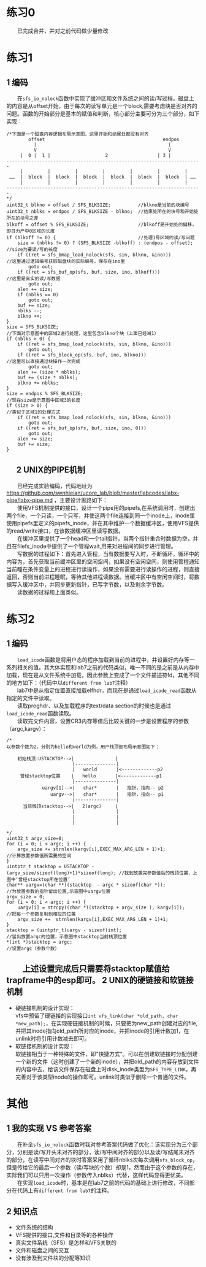 练习0
===
　　已完成合并，并对之前代码做少量修改

练习1
===
1 编码
---
　　在`sfs_io_nolock`函数中实现了缓冲区和文件系统之间的读/写过程。磁盘上的内容是从offset开始，由于每次的读写单元是一个block,需要考虑块是否对齐的问题。函数的开始部分是基本的赋值和判断，核心部分主要可分为三个部分，如下实现：
```
/*下面是一个磁盘内容逻辑布局示意图，这里开始和结尾处都没有对齐
        offset                                           endpos
          |                                                | 
          V                                                V
     |  0 |  1 |                    2                  | 3 |
-----------------------------------------------------------------------
     |         |         |         |         |         |         |
 ……  |  block  |  block  |  block  |  block  |  block  |  block  | ……
     |         |         |         |         |         |         |
-----------------------------------------------------------------------
*/       
uint32_t blkno = offset / SFS_BLKSIZE;          //blkno是当前的块编号
uint32_t nblks = endpos / SFS_BLKSIZE - blkno;  //结束处所在的块号和开始处所在的块号之差
blkoff = offset % SFS_BLKSIZE;                  //blkoff是开始处的偏移，即目力产中0区域的长度
if (blkoff != 0) {                              //处理1号区域的读/写问题
    size = (nblks != 0) ? (SFS_BLKSIZE -blkoff) : (endpos - offset);  //size为要读/写的长度
    if ((ret = sfs_bmap_load_nolock(sfs, sin, blkno, &ino)))          //这里通过逻辑编号获取磁盘块的实际编号，保存在ino里
    	goto out;
    if ((ret = sfs_buf_op(sfs, buf, size, ino, blkoff)))              //这里是真实的读/写数据
    	goto out;
    alen += size;
    if (nblks == 0)
    	goto out;
    buf += size;
    nblks --;
    blkno ++;
}
size = SFS_BLKSIZE;                                                   //下面对示意图中的区域2进行处理，这里包含blkno个块（上面已经减1）
if (nblks > 0) {
  	if ((ret = sfs_bmap_load_nolock(sfs, sin, blkno, &ino)))
   		goto out;
   	if ((ret = sfs_block_op(sfs, buf, ino, blkno)))                   //这里可以直接通过块操作一次完成
   		goto out;
   	alen += (size * nblks);
   	buf += (size * nblks);
   	blkno += nblks;
}
size = endpos % SFS_BLKSIZE;                                          //现在size是示意图中区域3的长度
if (size > 0) {                                                       //类似于区域1的处理方式
  	if ((ret = sfs_bmap_load_nolock(sfs, sin, blkno, &ino)))
   		goto out;
   	if ((ret = sfs_buf_op(sfs, buf, size, ino, 0)))
   	    goto out;
   	alen += size;
   	buf += size;
}

```
　
2 UNIX的PIPE机制
---
　　已经完成实验编码，代码地址为　https://github.com/swnhieian/ucore_lab/blob/master/labcodes/labx-pipe/labx-pipe.md ，主要设计思路如下：  
　　使用VFS机制提供的接口，设计一个pipe用的pipefs,在系统调用时，创建出两个file，一个只读，一个只写，并使这两个file连接到同一个inode上，inode里使用pipefs里定义的pipefs_inode，并在其中维护一个数据缓冲区，使用VFS提供的read/write接口，在该数据缓冲区里读写数据。  
　　在缓冲区里提供了一个head和一个tail指针，当两个指针重合时数据为空，并且在filefs_inode中提供了一个管程wait,用来对进程间的同步进行管理。  
　　写数据的过程如下：首先进入管程，当有数据要写入时，不断循环，循环中的内容为，首先获取当前缓冲区里的空闲空间，如果没有空闲空间，则使用管程通知当前睡在条件变量上的进程进行读操作，如果没有需要进行读操作的进程，则直接返回，否则当前进程睡眠，等待其他进程读数据。当缓冲区中有空闲空间时，将数据写入缓冲区中，并同步更新指针，已写字节数，以及剩余字节数。  
　　读数据的过程和上面类似。  

练习2
===
1 编码
---
　　`load_icode`函数是将用户态的程序加载到当前的进程中，并设置好内存等一系列相关的值。其大体实现和lab7之前的代码类似，唯一不同的是之前是从内存中加载，现在是从文件系统中加载，因此参数上变成了一个文件描述符fd，其他不同的地方如下：（代码中以`different from lab7`注释）  
　　lab7中是从指定位置直接加载elfhdr，而现在是通过`load_icode_read`函数从指定的文件中读取。  
　　读取proghdr、以及加载程序的text/data section的时候也是通过`load_icode_read`函数读取。  
　　读取完文件内容，设置CR3内存等值后比较关键的一步是设置程序的参数（argc,kargv）：  
```
/*
以参数个数为2，分别为hello和world为例，用户栈顶部布局示意图如下：

    初始栈顶:USTACKTOP-->|               |
                        |---------------|
                        |   world       |<-------------p2
     曾经stacktop位置    |   hello       |<-------------p1
                        |---------------|
             uargv[1]-->|   char*       |   指针，指向-- p2
                uargv-->|   char*       |   指针，指向-- p1
                        |---------------|
      当前栈顶stacktop-->|   2(argc)     |
                        |               |
                        |               |
                        |               |

*/
uint32_t argv_size=0;
for (i = 0; i < argc; i ++) {
    argv_size += strnlen(kargv[i],EXEC_MAX_ARG_LEN + 1)+1;                //计算放置参数值所需要的空间
}
uintptr_t stacktop = USTACKTOP - (argv_size/sizeof(long)+1)*sizeof(long); //找到放置完参数值后的栈顶位置，上图中‘曾经stacktop所在位置’
char** uargv=(char **)(stacktop  - argc * sizeof(char *));                //为放置参数的指针留出位置,示意图中uargv位置
argv_size = 0;
for (i = 0; i < argc; i ++) {
    uargv[i] = strcpy((char *)(stacktop + argv_size ), kargv[i]);         //把每一个参数复制到相应的位置
    argv_size +=  strnlen(kargv[i],EXEC_MAX_ARG_LEN + 1)+1;
}
stacktop = (uintptr_t)uargv - sizeof(int);                                //留出放置argc的位置，示意图中stacktop当前栈顶位置
*(int *)stacktop = argc;                                                  //设置argc（参数个数）
```
　　上述设置完成后只需要将stacktop赋值给trapframe中的esp即可。
2 UNIX的硬链接和软链接机制
---
+ 硬链接机制的设计实现：  
	vfs中预留了硬链接的实现接口`int vfs_link(char *old_path, char *new_path);`，在实现硬链接机制的时候，只要把为new_path创建对应的file,并把其inode指向old_path所对应的inode，并把inode的引用计数加1，在unlink时将引用计数减去即可。
+ 软链接机制的设计实现：  
	软链接相当于一种特殊的文件，即"快捷方式"。可以在创建软链接时分配创建一个新的文件（这时创建了一个新的inode），并把old_path的内容存放到文件的内容中去，给该文件保存在磁盘上时disk_inode类型为`SFS_TYPE_LINK`，再完善对于该类型inode的操作即可。unlink时类似于删除一个普通的文件。

其他
===
1 我的实现 VS 参考答案
---
　　在补全`sfs_io_nolock`函数时我对参考答案代码做了优化：该实现分为三个部分，分别是读/写开头未对齐的部分，读/写中间对齐的部分以及读/写结尾未对齐的部分，在读写中间对齐的块时答案采用了循环nblks次每次调用`sfs_block_op`，但是传给它的最后一个参数（读/写块的个数）却是1，然而由于这个参数的存在，实际我们可以只用一次操作（参数传入nblks）代替，这样代码显得更优美。  
　　在实现`load_icode`时，基本是在lab7之前的代码的基础上进行修改，不同部分在代码上有`different from lab7`的注释。  
 
2 知识点
---
- 文件系统的结构
- VFS提供的接口,文件和目录等的各种操作
- 真实文件系统（SFS）是怎样和VFS关联的
- 文件和磁盘之间的交互
- 没有涉及到文件块的分配等知识